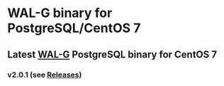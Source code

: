 # WAL-G binary for PostgreSQL/CentOS 7

## Latest [WAL-G](https://github.com/wal-g/wal-g) PostgreSQL binary for CentOS 7

### v2.0.1 (see [Releases](https://github.com/philyuchkoff/wal-g-centos7/releases))
